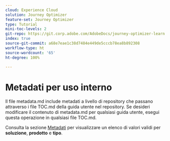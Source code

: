 ```yaml
---
cloud: Experience Cloud
solution: Journey Optimizer
feature-set: Journey Optimizer
type: Tutorial
mini-toc-levels: 2
git-repo: https://git.corp.adobe.com/AdobeDocs/journey-optimizer-learn.it-IT
index: true
source-git-commit: a68e7eae1c38d7484e449de5cccb78ea8b892308
workflow-type: ht
source-wordcount: '65'
ht-degree: 100%

---
```



# Metadati per uso interno

Il file metadata.md include metadati a livello di repository che passano attraverso i file TOC.md della guida utente nel repository. Se desideri modificare il contenuto di metadata.md per qualsiasi guida utente, esegui questa operazione in qualsiasi file TOC.md.

Consulta la sezione [Metadati](https://experienceleague.adobe.com/docs/authoring-guide-exl/using/editing/user-guide-setup/metadata.html?lang=it) per visualizzare un elenco di valori validi per **soluzione**, **prodotto** e **tipo**.

